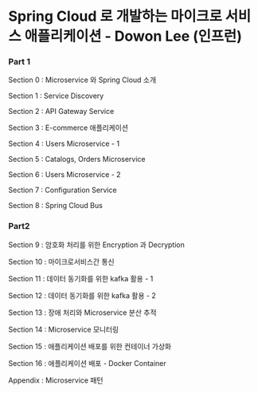 # Spring Cloud 로 개발하는 마이크로 서비스 애플리케이션 - Dowon Lee (인프런)

### Part 1

Section 0 : Microservice 와 Spring Cloud 소개

Section 1 : Service Discovery

Section 2 : API Gateway Service

Section 3 : E-commerce 애플리케이션

Section 4 : Users Microservice - 1

Section 5 : Catalogs, Orders Microservice

Section 6 : Users Microservice - 2

Section 7 : Configuration Service

Section 8 : Spring Cloud Bus


### Part2

Section 9 : 암호화 처리를 위한 Encryption 과 Decryption

Section 10 : 마이크로서비스간 통신

Section 11 : 데이터 동기화를 위한 kafka 활용 - 1

Section 12 : 데이터 동기화를 위한 kafka 활용 - 2

Section 13 : 장애 처리와 Microservice 분산 추적

Section 14 : Microservice 모니터링

Section 15 : 애플리케이션 배포를 위한 컨테이너 가상화

Section 16 : 애플리케이션 배포 - Docker Container

Appendix : Microservice 패턴
